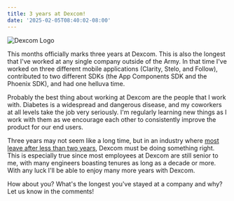 ```yaml
---
title: 3 years at Dexcom!
date: '2025-02-05T08:40:02-08:00'
---
```

![Dexcom Logo](/img/blog/dexcom.jpg)

This months officially marks three years at Dexcom.  This is also the longest that I've worked at any single company outside of the Army. In that time I've worked on three different mobile applications (Clarity, Stelo, and Follow), contributed to two different SDKs (the App Components SDK and the Phoenix SDK), and had one helluva time. 

Probably the best thing about working at Dexcom are the people that I work with.  Diabetes is a widespread and dangerous disease, and my coworkers at all levels take the job very seriously.  I'm regularly learning new things as I work with them as we encourage each other to consistently improve the product for our end users.

Three years may not seem like a long time, but in an industry where [most leave after less than two years](https://www.zippia.com/software-engineer-jobs/demographics/), Dexcom must be doing something right.  This is especially true since most employees at Dexcom are still senior to me, with many engineers boasting tenures as long as a decade or more. With any luck I'll be able to enjoy many more years with Dexcom.

How about you?  What's the longest you've stayed at a company and why?  Let us know in the comments!
